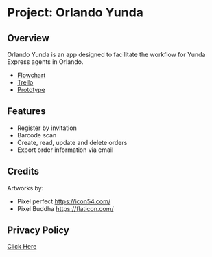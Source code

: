# **Project:** Orlando Yunda

## Overview
Orlando Yunda is an app designed to facilitate the workflow for Yunda Express agents in Orlando.
* [Flowchart](https://goo.gl/Px75AM)
* [Trello](https://goo.gl/jCDEJx)
* [Prototype](https://goo.gl/kJfgd6)

## Features
* Register by invitation
* Barcode scan
* Create, read, update and delete orders
* Export order information via email

## Credits
Artworks by:
* Pixel perfect https://icon54.com/
* Pixel Buddha https://flaticon.com/

## Privacy Policy
[Click Here](https://www.freeprivacypolicy.com/privacy/view/c3ca95d825a13598e6c2424e4c410e8f)
